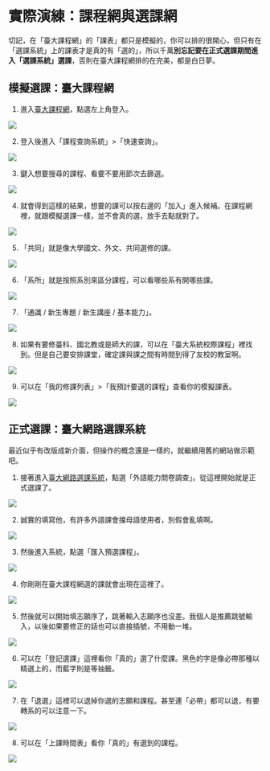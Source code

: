 # 實際演練：課程網與選課網

切記，在「臺大課程網」的「課表」都只是模擬的，你可以排的很開心，但只有在「選課系統」上的課表才是真的有「選的」，所以千萬**別忘記要在正式選課期間進入「選課系統」選課**，否則在臺大課程網排的在完美，都是白日夢。

## 模擬選課：臺大課程網

1. 進入[臺大課程網](https://nol.ntu.edu.tw/nol/student/)，點選左上角登入。
   
![](/img/nol01.PNG)

2. 登入後進入「課程查詢系統」>「快速查詢」。

![](/img/nol05.PNG)

3. 鍵入想要搜尋的課程、看要不要用節次去篩選。

![](/img/nol02.PNG)

4. 就會得到這樣的結果，想要的課可以按右邊的「加入」進入候補。在課程網裡，就跟模擬選課一樣，並不會真的選，放手去點就對了。

![](/img/nol03.PNG)

5. 「共同」就是像大學國文、外文、共同選修的課。

![](/img/nol09.PNG)

6. 「系所」就是按照系別來區分課程，可以看哪些系有開哪些課。

![](/img/nol10.PNG)

7. 「通識 / 新生專題 / 新生講座 / 基本能力」。

![](/img/nol11.PNG)

8. 如果有要修臺科、國北教或是師大的課，可以在「臺大系統校際課程」裡找到。但是自己要安排課堂，確定課與課之間有時間到得了友校的教室啊。

![](/img/nol08.PNG)

9. 可以在「我的修課列表」>「我預計要選的課程」查看你的模擬課表。

![](/img/nol04.PNG)

## 正式選課：臺大網路選課系統

最近似乎有改版成新介面，但操作的概念還是一樣的，就繼續用舊的網站做示範吧。

1. 接著進入[臺大網路選課系統](https://if177.aca.ntu.edu.tw/index.php)，點選「外語能力問卷調查」。從這裡開始就是正式選課了。

![](/img/nol14.PNG)

2. 誠實的填寫他，有許多外語課會擋母語使用者，別假會亂填啊。

![](/img/nol12.PNG)

3. 然後進入系統，點選「匯入預選課程」。

![](/img/nol13.PNG)

4. 你剛剛在臺大課程網選的課就會出現在這裡了。

![](/img/nol15.PNG)

5. 然後就可以開始填志願序了，跳著輸入志願序也沒差。我個人是推薦跳號輸入，以後如果要修正的話也可以直接插號，不用動一堆。

![](/img/nol16.PNG)

6. 可以在「登記選課」這裡看你「真的」選了什麼課。黑色的字是像必帶那種以精選上的，而藍字則是等抽籤。

![](/img/nol17.PNG)

7. 在「退選」這裡可以退掉你選的志願和課程。甚至連「必帶」都可以退，有要轉系的可以注意一下。

![](/img/nol18.PNG)

8. 可以在「上課時間表」看你「真的」有選到的課程。

![](/img/nol19.PNG)